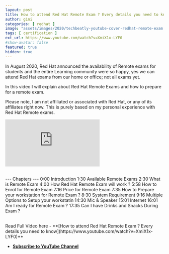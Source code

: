 ```yaml
---
layout: post
title: How to attend Red Hat Remote Exam ? Every details you need to know
author: gini
categories: [ redhat ]
image: "assets/images/2020/techbeatly-youtube-cover-redhat-remote-exam.png"
tags: [ certification ]
ext_url: https://www.youtube.com/watch?v=XmiX1x-LYF0
#show-avatar: false
featured: true
hidden: true
---
```


In August 2020, Red Hat announced the availability of Remote exams for students and the entire Learning community were so happy, yes we can attend Red Hat exams from our home or office; not all exams yet.

In this video I will explain about Red Hat Remote Exams and how to prepare for a remote exam. 

Please note, I am not affiliated or associated with Red Hat, or any of its affiliates right now. This is purely based on my personal experience with Red Hat Remote exams. 

<div class="videocontainer">
<iframe src="https://www.youtube.com/embed/XmiX1x-LYF0" 
frameborder="0" allow="accelerometer; autoplay; encrypted-media; gyroscope; picture-in-picture" allowfullscreen class="videoiframe"></iframe>
</div>
<br>

--- Chapters ---
0:00 Introduction
1:30 Available Remote Exams
2:30 What is Remote Exam
4:00 How Red Hat Remote Exam will work ?
5:58 How to Enrol for Remote Exam
7:16 Price for Remote Exam
7:35 How to Prepare your workstation for Remote Exam ?
8:30 System Requirement
9:16 Multiple Options to Setup your workstatin
14:30 Mic & Speaker
15:01 Internet
16:01 Am I ready for Remote Exam ?
17:35 Can I have Drinks and Snacks During Exam ?

<br>
Read Full Video here -  **[How to attend Red Hat Remote Exam ? Every details you need to know](https://www.youtube.com/watch?v=XmiX1x-LYF0)**

- **[Subscribe to YouTube Channel](https://www.youtube.com/techbeatly?sub_confirmation=1)**
